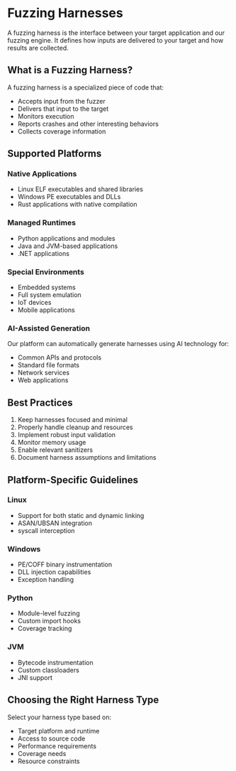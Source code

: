 # Fuzzing Harnesses

A fuzzing harness is the interface between your target application and our fuzzing engine. It defines how inputs are delivered to your target and how results are collected.

## What is a Fuzzing Harness?

A fuzzing harness is a specialized piece of code that:
- Accepts input from the fuzzer
- Delivers that input to the target
- Monitors execution
- Reports crashes and other interesting behaviors
- Collects coverage information

## Supported Platforms

### Native Applications
- Linux ELF executables and shared libraries
- Windows PE executables and DLLs
- Rust applications with native compilation

### Managed Runtimes
- Python applications and modules
- Java and JVM-based applications
- .NET applications

### Special Environments
- Embedded systems
- Full system emulation
- IoT devices
- Mobile applications

### AI-Assisted Generation
Our platform can automatically generate harnesses using AI technology for:
- Common APIs and protocols
- Standard file formats
- Network services
- Web applications

## Best Practices

1. Keep harnesses focused and minimal
2. Properly handle cleanup and resources
3. Implement robust input validation
4. Monitor memory usage
5. Enable relevant sanitizers
6. Document harness assumptions and limitations

## Platform-Specific Guidelines

### Linux
- Support for both static and dynamic linking
- ASAN/UBSAN integration
- syscall interception

### Windows
- PE/COFF binary instrumentation
- DLL injection capabilities
- Exception handling

### Python
- Module-level fuzzing
- Custom import hooks
- Coverage tracking

### JVM
- Bytecode instrumentation
- Custom classloaders
- JNI support

## Choosing the Right Harness Type

Select your harness type based on:
- Target platform and runtime
- Access to source code
- Performance requirements
- Coverage needs
- Resource constraints
